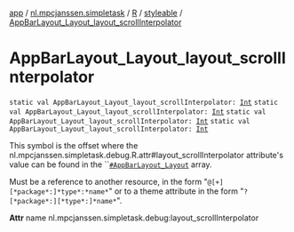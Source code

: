 [app](../../../index.md) / [nl.mpcjanssen.simpletask](../../index.md) / [R](../index.md) / [styleable](index.md) / [AppBarLayout_Layout_layout_scrollInterpolator](.)

# AppBarLayout_Layout_layout_scrollInterpolator

`static val AppBarLayout_Layout_layout_scrollInterpolator: `[`Int`](https://kotlinlang.org/api/latest/jvm/stdlib/kotlin/-int/index.html)
`static val AppBarLayout_Layout_layout_scrollInterpolator: `[`Int`](https://kotlinlang.org/api/latest/jvm/stdlib/kotlin/-int/index.html)
`static val AppBarLayout_Layout_layout_scrollInterpolator: `[`Int`](https://kotlinlang.org/api/latest/jvm/stdlib/kotlin/-int/index.html)
`static val AppBarLayout_Layout_layout_scrollInterpolator: `[`Int`](https://kotlinlang.org/api/latest/jvm/stdlib/kotlin/-int/index.html)

This symbol is the offset where the nl.mpcjanssen.simpletask.debug.R.attr#layout_scrollInterpolator attribute's value can be found in the ``[`#AppBarLayout_Layout`](-app-bar-layout_-layout.md) array.

Must be a reference to another resource, in the form "`@[+][*package*:]*type*:*name*`" or to a theme attribute in the form "`?[*package*:][*type*:]*name*`".

**Attr**
name nl.mpcjanssen.simpletask.debug:layout_scrollInterpolator

